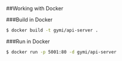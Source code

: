 ##Working with Docker

###Build in Docker
```sh
$ docker build -t gymi/api-server .
```

###Run in Docker
```sh
$ docker run -p 5001:80 -d gymi/api-server
```